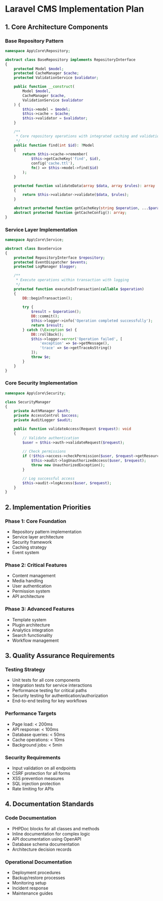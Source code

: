 # Laravel CMS Implementation Plan

## 1. Core Architecture Components

### Base Repository Pattern
```php
namespace App\Core\Repository;

abstract class BaseRepository implements RepositoryInterface
{
    protected Model $model;
    protected CacheManager $cache;
    protected ValidationService $validator;

    public function __construct(
        Model $model,
        CacheManager $cache,
        ValidationService $validator
    ) {
        $this->model = $model;
        $this->cache = $cache;
        $this->validator = $validator;
    }

    /**
     * Core repository operations with integrated caching and validation
     */
    public function find(int $id): ?Model 
    {
        return $this->cache->remember(
            $this->getCacheKey('find', $id),
            config('cache.ttl'),
            fn() => $this->model->find($id)
        );
    }

    protected function validateData(array $data, array $rules): array
    {
        return $this->validator->validate($data, $rules);
    }

    abstract protected function getCacheKey(string $operation, ...$params): string;
    abstract protected function getCacheConfig(): array;
}
```

### Service Layer Implementation
```php
namespace App\Core\Service;

abstract class BaseService
{
    protected RepositoryInterface $repository;
    protected EventDispatcher $events;
    protected LogManager $logger;

    /**
     * Execute operations within transaction with logging
     */
    protected function executeInTransaction(callable $operation)
    {
        DB::beginTransaction();
        
        try {
            $result = $operation();
            DB::commit();
            $this->logger->info('Operation completed successfully');
            return $result;
        } catch (\Exception $e) {
            DB::rollBack();
            $this->logger->error('Operation failed', [
                'exception' => $e->getMessage(),
                'trace' => $e->getTraceAsString()
            ]);
            throw $e;
        }
    }
}
```

### Core Security Implementation
```php
namespace App\Core\Security;

class SecurityManager
{
    private AuthManager $auth;
    private AccessControl $access;
    private AuditLogger $audit;

    public function validateAccess(Request $request): void
    {
        // Validate authentication
        $user = $this->auth->validateRequest($request);
        
        // Check permissions
        if (!$this->access->checkPermission($user, $request->getResource())) {
            $this->audit->logUnauthorizedAccess($user, $request);
            throw new UnauthorizedException();
        }

        // Log successful access
        $this->audit->logAccess($user, $request);
    }
}
```

## 2. Implementation Priorities

### Phase 1: Core Foundation
- Repository pattern implementation
- Service layer architecture
- Security framework
- Caching strategy
- Event system

### Phase 2: Critical Features
- Content management
- Media handling
- User authentication
- Permission system
- API architecture

### Phase 3: Advanced Features
- Template system
- Plugin architecture
- Analytics integration
- Search functionality
- Workflow management

## 3. Quality Assurance Requirements

### Testing Strategy
- Unit tests for all core components
- Integration tests for service interactions
- Performance testing for critical paths
- Security testing for authentication/authorization
- End-to-end testing for key workflows

### Performance Targets
- Page load: < 200ms
- API response: < 100ms
- Database queries: < 50ms
- Cache operations: < 10ms
- Background jobs: < 5min

### Security Requirements
- Input validation on all endpoints
- CSRF protection for all forms
- XSS prevention measures
- SQL injection protection
- Rate limiting for APIs

## 4. Documentation Standards

### Code Documentation
- PHPDoc blocks for all classes and methods
- Inline documentation for complex logic
- API documentation using OpenAPI
- Database schema documentation
- Architecture decision records

### Operational Documentation
- Deployment procedures
- Backup/restore processes
- Monitoring setup
- Incident response
- Maintenance guides
